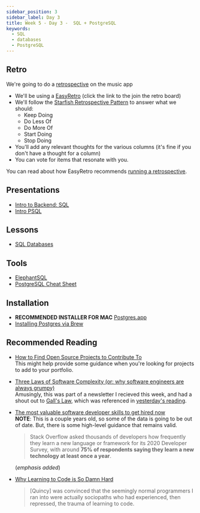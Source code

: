 ```yaml
---
sidebar_position: 3
sidebar_label: Day 3
title: Week 5 - Day 3 -  SQL + PostgreSQL
keywords:
  - SQL
  - databases
  - PostgreSQL
---
```


<!-- markdownlint-disable no-inline-html -->

## Retro

We're going to do a [retrospective](/docs/lessons/front-end-foundations/project-management-101/#scrum) on the music app

- We'll be using a [EasyRetro](https://easyretro.io/publicboard/mprhKPu7nQV2hfN3xnhBHsG5hA92/ed4e06bb-e3e9-451a-a923-42ebdac868b7) (click the link to the join the retro board)
- We'll follow the [Starfish Retrospective Pattern](https://agileretrospectives.org/en/blog/starfish-exercise) to answer what we should:
  - Keep Doing
  - Do Less Of
  - Do More Of
  - Start Doing
  - Stop Doing
- You'll add any relevant thoughts for the various columns (it's fine if you don't have a thought for a column)
- You can vote for items that resonate with you.

You can read about how EasyRetro recommends [running a retrospective](https://easyretro.io/blog/how-to-run-a-basic-retrospective-using-funretro/).

## Presentations

- [Intro to Backend: SQL](https://docs.google.com/presentation/d/1sApo5EiCd6Ub-g7LS959K0bTBcAwrdQmAt2B-GKjvVU/edit?usp=sharing)
- [Intro PSQL](https://docs.google.com/presentation/d/1FqmTwI-12w-6dGm6ylbPGmDmVlSh5wtRaI2i7lCBeYo/edit?usp=sharing)

## Lessons

- [SQL Databases](/docs/lessons/databases/sql/)

## Tools

- [ElephantSQL](https://www.elephantsql.com/)
- [PostgreSQL Cheat Sheet](./files/PostgreSQL-Cheat-Sheet.pdf)

## Installation

- **RECOMMENDED INSTALLER FOR MAC** [Postgres.app](https://postgresapp.com/downloads.html)
- [Installing Postgres via Brew](https://gist.github.com/ibraheem4/ce5ccd3e4d7a65589ce84f2a3b7c23a3)

## Recommended Reading

- [How to Find Open Source Projects to Contribute To](https://opensauced.pizza/docs/community-resources/how-to-find-open-source-projects-to-contribute-to/)
  <br/>This might help provide some guidance when you're looking for projects to add to your portfolio.
- [Three Laws of Software Complexity (or: why software engineers are always grumpy)](https://maheshba.bitbucket.io/blog/2024/05/08/2024-ThreeLaws.html)
  <br/>Amusingly, this was part of a newsletter I recieved this week, and had a shout out to [Gall's Law](<https://en.wikipedia.org/wiki/John_Gall_(author)#Galls_law>), which was referenced in [yesterday's reading](/docs/cohorts/cohort18/lectures/week5/day2/#food-for-thought).
- [The most valuable software developer skills to get hired now](https://www.infoworld.com/article/3583931/the-most-valuable-software-developer-skills.html)
  <br/>**NOTE**: This is a couple years old, so some of the data is going to be out of date. But, there is some high-level guidance that remains valid.

  > Stack Overflow asked thousands of developers how frequently they learn a new language or framework for its 2020 Developer Survey, with around **75% of respondents saying they learn a new technology at least once a year**.

  (_emphasis added_)

- [Why Learning to Code is So Damn Hard](https://medium.com/@andrewlatta/why-learning-to-code-is-so-damn-hard-303eae632820)
  > [Quincy] was convinced that the seemingly normal programmers I ran into were actually sociopaths who had experienced, then repressed, the trauma of learning to code.
